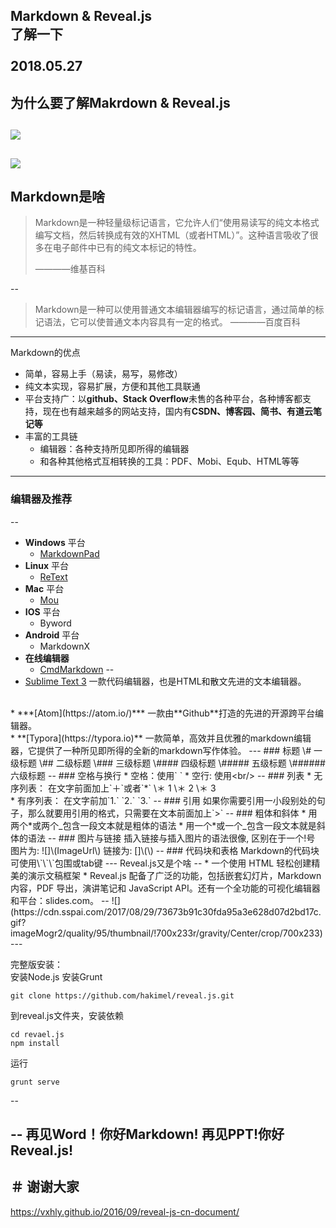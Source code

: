 Markdown & Reveal.js   
了解一下
<br/>  
2018.05.27
---
为什么要了解Makrdown & Reveal.js
--
![](yexi.github.com/res/fun1.gif)
--
![](yexi.github.com/res/fun2.gif)
---

Markdown是啥
--
>Markdown是一种轻量级标记语言，它允许人们“使用易读写的纯文本格式编写文档，然后转换成有效的XHTML（或者HTML）”。这种语言吸收了很多在电子邮件中已有的纯文本标记的特性。
>
> ————维基百科   

--
>Markdown是一种可以使用普通文本编辑器编写的标记语言，通过简单的标记语法，它可以使普通文本内容具有一定的格式。
> ————百度百科

---
Markdown的优点
* 简单，容易上手（易读，易写，易修改）
* 纯文本实现，容易扩展，方便和其他工具联通
* 平台支持广：以**github、Stack Overflow**未售的各种平台，各种博客都支持，现在也有越来越多的网站支持，国内有**CSDN、博客园、简书、有道云笔记等**
* 丰富的工具链
    * 编辑器：各种支持所见即所得的编辑器
    * 和各种其他格式互相转换的工具：PDF、Mobi、Equb、HTML等等

---
### 编辑器及推荐
--
* **Windows** 平台
    * [MarkdownPad](http://markdownpad.com/)
* **Linux** 平台
    * [ReText](http://sourceforge.net/p/retext/home/ReText/)
* **Mac** 平台
    * [Mou](http://mouapp.com/)
* **IOS** 平台
    * Byword
* **Android** 平台
    * MarkdownX
* **在线编辑器**
    * [CmdMarkdown](https://www.zybuluo.com/mdeditor)
--
* [Sublime Text 3](http://www.sublimetext.com/3)
一款代码编辑器，也是HTML和散文先进的文本编辑器。
<br/>
* ***[Atom](https://atom.io/)***
一款由**Github**打造的先进的开源跨平台编辑器。
<br/>
* **[Typora](https://typora.io)**
一款简单，高效并且优雅的markdown编辑器，它提供了一种所见即所得的全新的markdown写作体验。
---
### 标题  
\# 一级标题  
\## 二级标题  
\### 三级标题  
\#### 四级标题  
\##### 五级标题  
\###### 六级标题
--
### 空格与换行
* 空格：使用`&#160;`
* 空行: 使用&lt;br/&gt;
--
### 列表
* 无序列表：  
在文字前面加上`＋`或者`*`  
\＊ 1  
\＊ 2  
\＊ 3
<br />
* 有序列表：  
在文字前加`1.` `2.` `3.`  
--
### 引用
如果你需要引用一小段别处的句子，那么就要用引用的格式，只需要在文本前面加上`>`
--
### 粗体和斜体
* 用两个*或两个_包含一段文本就是粗体的语法  
* 用一个*或一个_包含一段文本就是斜体的语法
--
### 图片与链接
插入链接与插入图片的语法很像,    
区别在于一个!号   <br />
图片为: ![]\(ImageUrl\)  
链接为: []\(\)
--
### 代码块和表格
Markdown的代码块可使用\`\`\`包围或tab键  
---
Reveal.js又是个啥
--
* 一个使用 HTML 轻松创建精美的演示文稿框架
* Reveal.js 配备了广泛的功能，包括嵌套幻灯片，Markdown 内容，PDF 导出，演讲笔记和 JavaScript API。还有一个全功能的可视化编辑器和平台：slides.com。
--
![](https://cdn.sspai.com/2017/08/29/73673b91c30fda95a3e628d07d2bd17c.gif?imageMogr2/quality/95/thumbnail/!700x233r/gravity/Center/crop/700x233)
---

完整版安装：<br>
安装Node.js  安装Grunt   
```
git clone https://github.com/hakimel/reveal.js.git
```
到reveal.js文件夹，安装依赖
```
cd revael.js
npm install
```
运行
```
grunt serve
```


--

--
再见Word！你好Markdown!
再见PPT!你好Reveal.js!
--
＃ 谢谢大家
--


https://vxhly.github.io/2016/09/reveal-js-cn-document/
